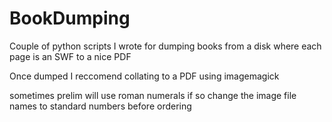 # BookDumping
Couple of python scripts I wrote for dumping books from a disk where each page is an SWF to a nice PDF

Once dumped I reccomend collating to a PDF using imagemagick


sometimes prelim will use roman numerals if so change the image file names to standard numbers before ordering

